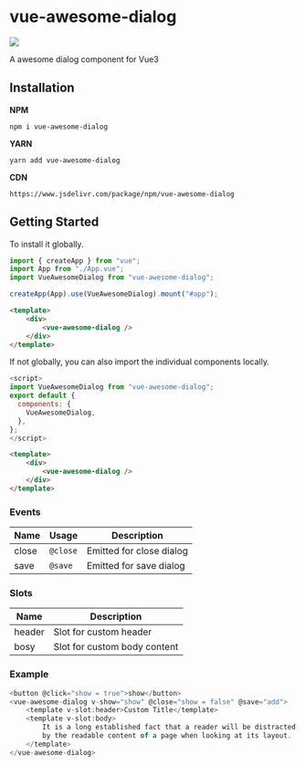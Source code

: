 # vue-awesome-dialog

[![](https://data.jsdelivr.com/v1/package/npm/vue-awesome-dialog/badge)](https://www.jsdelivr.com/package/npm/vue-awesome-dialog)

A awesome dialog component for Vue3

## Installation

**NPM**

```
npm i vue-awesome-dialog
```

**YARN**

```
yarn add vue-awesome-dialog
```

**CDN**

```
https://www.jsdelivr.com/package/npm/vue-awesome-dialog
```

## Getting Started

To install it globally.

```javascript
import { createApp } from "vue";
import App from "./App.vue";
import VueAwesomeDialog from "vue-awesome-dialog";

createApp(App).use(VueAwesomeDialog).mount("#app");
```

```html
<template>
    <div>
        <vue-awesome-dialog />
    </div>
</template>
```

If not globally, you can also import the individual components locally.

```javascript
<script>
import VueAwesomeDialog from "vue-awesome-dialog";
export default {
  components: {
    VueAwesomeDialog,
  },
};
</script>
```

```html
<template>
    <div>
        <vue-awesome-dialog />
    </div>
</template>
```

### Events

| Name  | Usage    | Description              |
| ----- | -------- | ------------------------ |
| close | `@close` | Emitted for close dialog |
| save  | `@save`  | Emitted for save dialog  |

### Slots

| Name   | Description                  |
| ------ | ---------------------------- |
| header | Slot for custom header       |
| bosy   | Slot for custom body content |

### Example

```javascript
<button @click="show = true">show</button>
<vue-awesome-dialog v-show="show" @close="show = false" @save="add">
    <template v-slot:header>Custom Title</template>
    <template v-slot:body>
        It is a long established fact that a reader will be distracted
        by the readable content of a page when looking at its layout.
    </template>
</vue-awesome-dialog>
```
